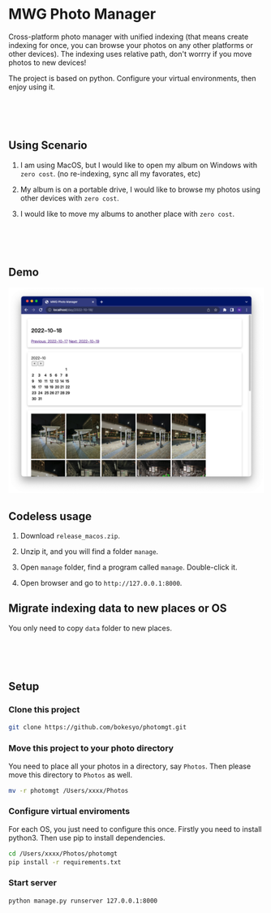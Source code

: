 # MWG Photo Manager

Cross-platform photo manager with unified indexing (that means create indexing for once, you can browse your photos on any other platforms or other devices). The indexing uses relative path, don't worrry if you move photos to new devices!

The project is based on python. Configure your virtual environments, then enjoy using it.

<br/>
<br/>
<br/>

## Using Scenario

1. I am using MacOS, but I would like to open my album on Windows with `zero cost`. (no re-indexing, sync all my favorates, etc)

2. My album is on a portable drive, I would like to browse my photos using other devices with `zero cost`.

3. I would like to move my albums to another place with `zero cost`.

<br/>
<br/>
<br/>

## Demo

![](demo.png)





## Codeless usage

1. Download `release_macos.zip`.

3. Unzip it, and you will find a folder `manage`.

4. Open `manage` folder, find a program called `manage`. Double-click it.

5. Open browser and go to `http://127.0.0.1:8000`.



## Migrate indexing data to new places or OS

You only need to copy `data` folder to new places.


<br/>
<br/>
<br/>


## Setup

### Clone this project

```bash
git clone https://github.com/bokesyo/photomgt.git
```

### Move this project to your photo directory

You need to place all your photos in a directory, say `Photos`. Then please move this directory to `Photos` as well.

```bash
mv -r photomgt /Users/xxxx/Photos
```

### Configure virtual enviroments

For each OS, you just need to configure this once. Firstly you need to install python3. Then use pip to install dependencies.


```bash
cd /Users/xxxx/Photos/photomgt
pip install -r requirements.txt
```


### Start server

```bash
python manage.py runserver 127.0.0.1:8000
```


